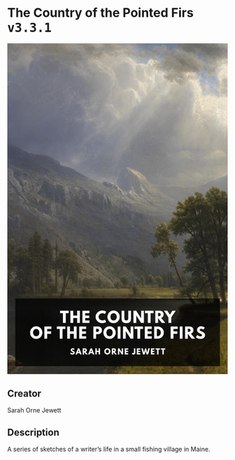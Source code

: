 
# The Country of the Pointed Firs <kbd>v3.3.1</kbd>

<center>
  <img src="./cover-1024.jpg"/>
</center>

## Creator
Sarah Orne Jewett

## Description
A series of sketches of a writer’s life in a small fishing village in Maine.
